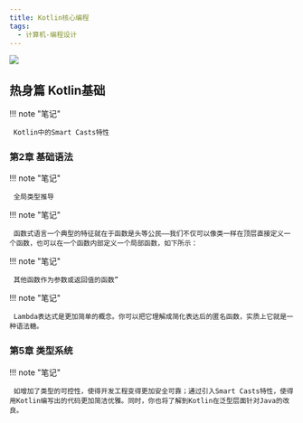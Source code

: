 ```yaml
---
title: Kotlin核心编程
tags:
  - 计算机-编程设计
---
```


![](https://cdn.weread.qq.com/weread/cover/0/YueWen_25315239/s_YueWen_25315239.jpg)


## 热身篇 Kotlin基础




!!! note "笔记"

	 Kotlin中的Smart Casts特性 


### 第2章 基础语法




!!! note "笔记"

	 全局类型推导 


!!! note "笔记"

	 函数式语言一个典型的特征就在于函数是头等公民——我们不仅可以像类一样在顶层直接定义一个函数，也可以在一个函数内部定义一个局部函数，如下所示： 


!!! note "笔记"

	 其他函数作为参数或返回值的函数” 


!!! note "笔记"

	 Lambda表达式是更加简单的概念。你可以把它理解成简化表达后的匿名函数，实质上它就是一种语法糖。 


### 第5章 类型系统




!!! note "笔记"

	 如增加了类型的可控性，使得开发工程变得更加安全可靠；通过引入Smart Casts特性，使得用Kotlin编写出的代码更加简洁优雅。同时，你也将了解到Kotlin在泛型层面针对Java的改良。 

